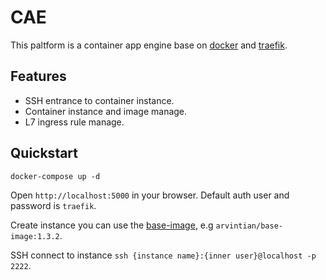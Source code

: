 # CAE

This paltform is a container app engine base on [docker](https://github.com/moby/moby) and [traefik](https://github.com/traefik/traefik).

## Features

- SSH entrance to container instance.
- Container instance and image manage.
- L7 ingress rule manage.


## Quickstart

```
docker-compose up -d
```

Open `http://localhost:5000` in your browser. Default auth user and password is `traefik`.

Create instance you can use the [base-image](https://github.com/Arvintian/base-image), e.g `arvintian/base-image:1.3.2`.

SSH connect to instance `ssh {instance name}:{inner user}@localhost -p 2222`.